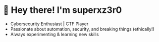 # 👋 Hey there! I'm superxz3r0

- Cybersecurity Enthusiast | CTF Player
- Passionate about automation, security, and breaking things (ethically!)  
- Always experimenting & learning new skills    
